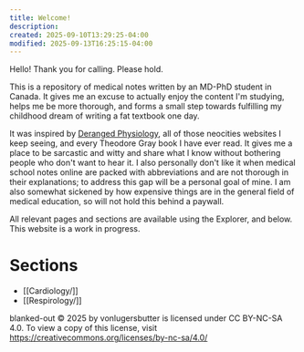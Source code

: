 ```yaml
---
title: Welcome!
description:
created: 2025-09-10T13:29:25-04:00
modified: 2025-09-13T16:25:15-04:00
---
```

Hello! Thank you for calling. Please hold.

This is a repository of medical notes written by an MD-PhD student in Canada. It gives me an excuse to actually enjoy the content I'm studying, helps me be more thorough, and forms a small step towards fulfilling my childhood dream of writing a fat textbook one day. 

It was inspired by [Deranged Physiology](https://derangedphysiology.com/main/home), all of those neocities websites I keep seeing, and every Theodore Gray book I have ever read. It gives me a place to be sarcastic and witty and share what I know without bothering people who don't want to hear it. I also personally don't like it when medical school notes online are packed with abbreviations and are not thorough in their explanations; to address this gap will be a personal goal of mine. I am also somewhat sickened by how expensive things are in the general field of medical education, so will not hold this behind a paywall.

All relevant pages and sections are available using the Explorer, and below. This website is a work in progress.
# Sections
-  [[Cardiology/]]
-  [[Respirology/]]


blanked-out © 2025 by vonlugersbutter is licensed under CC BY-NC-SA 4.0. To view a copy of this license, visit https://creativecommons.org/licenses/by-nc-sa/4.0/